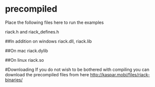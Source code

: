 # precompiled
Place the following files here to run the examples

riack.h and riack_defines.h  

##In addition on windows
riack.dll, riack.lib  

##On mac
riack.dylib  

##On linux
riack.so  

#Downloading
If you do not wish to be bothered with compiling you can download the precompiled files from here http://kaspar.mobi/files/riack-binaries/
